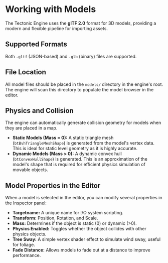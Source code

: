 # Working with Models

The Tectonic Engine uses the **glTF 2.0** format for 3D models, providing a modern and flexible pipeline for importing assets.

## Supported Formats

Both `.gltf` (JSON-based) and `.glb` (binary) files are supported.

## File Location

All model files should be placed in the `models/` directory in the engine's root. The engine will scan this directory to populate the model browser in the editor.

## Physics and Collision

The engine can automatically generate collision geometry for models when they are placed in a map.

*   **Static Models (Mass = 0):** A static triangle mesh (`btBvhTriangleMeshShape`) is generated from the model's vertex data. This is ideal for static level geometry as it is highly accurate.
*   **Dynamic Models (Mass > 0):** A dynamic convex hull (`btConvexHullShape`) is generated. This is an approximation of the model's shape that is required for efficient physics simulation of movable objects.

## Model Properties in the Editor

When a model is selected in the editor, you can modify several properties in the Inspector panel:

*   **Targetname:** A unique name for I/O system scripting.
*   **Transform:** Position, Rotation, and Scale.
*   **Mass:** Determines if the object is static (0) or dynamic (>0).
*   **Physics Enabled:** Toggles whether the object collides with other physics objects.
*   **Tree Sway:** A simple vertex shader effect to simulate wind sway, useful for foliage.
*   **Fade Distance:** Allows models to fade out at a distance to improve performance.